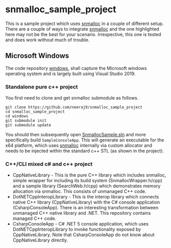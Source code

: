 # snmalloc_sample_project

This is a sample project which uses [snmalloc] in a couple
of different setup. There are a couple of ways to
integrate [snmalloc] and the one highlighted here may not
be the best for your scenario. Irrespective, this one
is tested and does work without much of trouble.

## Microsoft Windows

The code repository [windows](./windows), shall capture
the Microsoft windows operating system and is largely
built using Visual Studio 2019.

### Standalone pure c++ project

You first need to clone and get snmalloc submodule
as follows.

```console
git clone https://github.com/neeraj9/snmalloc_sample_project
cd snmalloc_sample_project
cd windows
git submodule init
git submodule update
```

You should then subsequently open [SnmallocSample.sln](./windows/SnmallocSample.sln)
and more specifically build `SampleConsoleApp`. This will
generate an executable for the x64 platform, which uses
[snmalloc] internally via custom allocator and needs to be
injected within the standard c++ STL (as shown in the project).

### C++/CLI mixed c# and c++ project

* CppNativeLibrary - This is the pure C++ library which
  includes snmalloc, simple wrapper for including its build
  system (SnmallocWrapper.h/cpp) and a sample library
  (SearchWeb.h/cpp) which demonstrates memory allocation
  via snmalloc. This consists of unmanaged C++ code.
* DotNETCppInteropLibrary - This is the interop library which
  connects native C++ library (CppNativeLibrary) with the
  C# console application (CsharpConsoleApp). There is an
  interesting transformation between unmanaged C++ native
  library and .NET. This repository contains managed C++ code.
* CsharpConsoleApp - C# .NET 5 console application, which
  uses DotNETCppInteropLibrary to invoke functionality exposed
  by CppNativeLibrary. Note that CsharpConsoleApp do not
  know about CppNativeLibrary directly.

[snmalloc]: https://github.com/Microsoft/snmalloc

